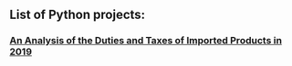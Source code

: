 ## List of Python projects:

### [An Analysis of the Duties and Taxes of Imported Products in 2019](https://euced.github.io/eda_customs/)
